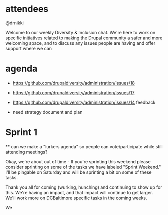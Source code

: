 # attendees
@drnikki

Welcome to our weekly Diversity & Inclusion chat.   We're here to work on specific initiatives related to making the Drupal community a safer and more welcoming space, and to discuss any issues people are having and offer support where we can

# agenda
- https://github.com/drupaldiversity/administration/issues/18
- https://github.com/drupaldiversity/administration/issues/17
- https://github.com/drupaldiversity/administration/issues/14 feedback

- need strategy document and plan

# Sprint 1


** can we make a "lurkers agenda" so people can vote/participate while still attending meetings?


Okay, we're about out of time - If you're sprinting this weekend please consider sprinting on some of the tasks we have labeled "Sprint Weekend."  I'll be pingable on Saturday and will be sprinting a bit on some of these tasks.

Thank you all for coming (wurking, hunching) and continuing to show up for this.   We're having an impact, and that impact will continue to get larger.  We'll work more on DCBaltimore specific tasks in the coming weeks. 

We
